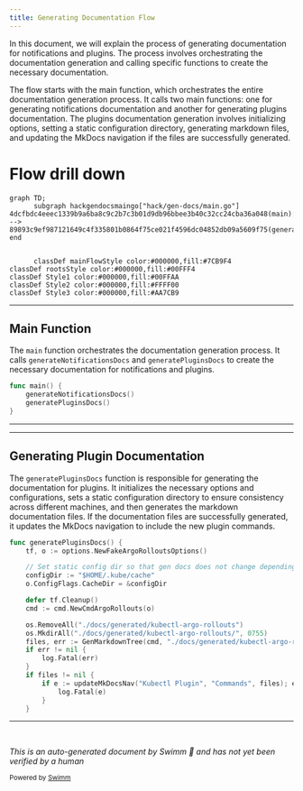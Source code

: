 ```yaml
---
title: Generating Documentation Flow
---
```

In this document, we will explain the process of generating documentation for notifications and plugins. The process involves orchestrating the documentation generation and calling specific functions to create the necessary documentation.

The flow starts with the main function, which orchestrates the entire documentation generation process. It calls two main functions: one for generating notifications documentation and another for generating plugins documentation. The plugins documentation generation involves initializing options, setting a static configuration directory, generating markdown files, and updating the MkDocs navigation if the files are successfully generated.

# Flow drill down

```mermaid
graph TD;
      subgraph hackgendocsmaingo["hack/gen-docs/main.go"]
4dcfbdc4eeec1339b9a6ba8c9c2b7c3b01d9db96bbee3b40c32cc24cba36a048(main):::mainFlowStyle --> 89893c9ef987121649c4f335801b0864f75ce021f4596dc04852db09a5609f75(generatePluginsDocs):::mainFlowStyle
end


      classDef mainFlowStyle color:#000000,fill:#7CB9F4
classDef rootsStyle color:#000000,fill:#00FFF4
classDef Style1 color:#000000,fill:#00FFAA
classDef Style2 color:#000000,fill:#FFFF00
classDef Style3 color:#000000,fill:#AA7CB9
```

<SwmSnippet path="/hack/gen-docs/main.go" line="23">

---

## Main Function

The <SwmToken path="hack/gen-docs/main.go" pos="23:2:2" line-data="func main() {">`main`</SwmToken> function orchestrates the documentation generation process. It calls <SwmToken path="hack/gen-docs/main.go" pos="24:1:1" line-data="	generateNotificationsDocs()">`generateNotificationsDocs`</SwmToken> and <SwmToken path="hack/gen-docs/main.go" pos="25:1:1" line-data="	generatePluginsDocs()">`generatePluginsDocs`</SwmToken> to create the necessary documentation for notifications and plugins.

```go
func main() {
	generateNotificationsDocs()
	generatePluginsDocs()
}
```

---

</SwmSnippet>

<SwmSnippet path="/hack/gen-docs/main.go" line="48">

---

## Generating Plugin Documentation

The <SwmToken path="hack/gen-docs/main.go" pos="48:2:2" line-data="func generatePluginsDocs() {">`generatePluginsDocs`</SwmToken> function is responsible for generating the documentation for plugins. It initializes the necessary options and configurations, sets a static configuration directory to ensure consistency across different machines, and then generates the markdown documentation files. If the documentation files are successfully generated, it updates the MkDocs navigation to include the new plugin commands.

```go
func generatePluginsDocs() {
	tf, o := options.NewFakeArgoRolloutsOptions()

	// Set static config dir so that gen docs does not change depending on what machine it is ran on
	configDir := "$HOME/.kube/cache"
	o.ConfigFlags.CacheDir = &configDir

	defer tf.Cleanup()
	cmd := cmd.NewCmdArgoRollouts(o)

	os.RemoveAll("./docs/generated/kubectl-argo-rollouts")
	os.MkdirAll("./docs/generated/kubectl-argo-rollouts/", 0755)
	files, err := GenMarkdownTree(cmd, "./docs/generated/kubectl-argo-rollouts")
	if err != nil {
		log.Fatal(err)
	}
	if files != nil {
		if e := updateMkDocsNav("Kubectl Plugin", "Commands", files); e != nil {
			log.Fatal(e)
		}
	}
```

---

</SwmSnippet>

&nbsp;

*This is an auto-generated document by Swimm 🌊 and has not yet been verified by a human*

<SwmMeta version="3.0.0" repo-id="Z2l0aHViJTNBJTNBaW50dWl0LWFyZ28tcm9sbG91dHMtZGVtbyUzQSUzQVN3aW1tLURlbW8=" repo-name="intuit-argo-rollouts-demo"><sup>Powered by [Swimm](/)</sup></SwmMeta>
